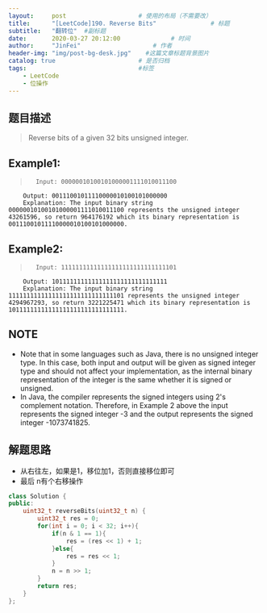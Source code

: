 ```yaml
---
layout:     post                    # 使用的布局（不需要改） 
title:      "[LeetCode]190. Reverse Bits"               # 标题  
subtitle:   "翻转位"  #副标题 
date:       2020-03-27 20:12:00              # 时间 
author:     "JinFei"                    # 作者 
header-img: "img/post-bg-desk.jpg"    #这篇文章标题背景图片 
catalog: true                       # 是否归档 
tags:                               #标签     
    - LeetCode 
    - 位操作
---
```



## 题目描述
>   Reverse bits of a given 32 bits unsigned integer.


## Example1:
 
>       Input: 00000010100101000001111010011100
        Output: 00111001011110000010100101000000
        Explanation: The input binary string 00000010100101000001111010011100 represents the unsigned integer       43261596, so return 964176192 which its binary representation is 00111001011110000010100101000000.



## Example2:
 
>       Input: 11111111111111111111111111111101
        Output: 10111111111111111111111111111111
        Explanation: The input binary string 11111111111111111111111111111101 represents the unsigned integer       4294967293, so return 3221225471 which its binary representation is 10111111111111111111111111111111.



## NOTE
- Note that in some languages such as Java, there is no unsigned integer type. In this case, both input and output will be given as signed integer type and should not affect your implementation, as the internal binary representation of the integer is the same whether it is signed or unsigned.
- In Java, the compiler represents the signed integers using 2's complement notation. Therefore, in Example 2 above the input represents the signed integer -3 and the output represents the signed integer -1073741825.

## 解题思路
- 从右往左，如果是1，移位加1，否则直接移位即可
- 最后 n有个右移操作


```C++
class Solution {
public:
    uint32_t reverseBits(uint32_t n) {
        uint32_t res = 0;
        for(int i = 0; i < 32; i++){
            if(n & 1 == 1){
                res = (res << 1) + 1;
            }else{
                res = res << 1;
            }
            n = n >> 1;
        }
        return res;
    }
};
```
